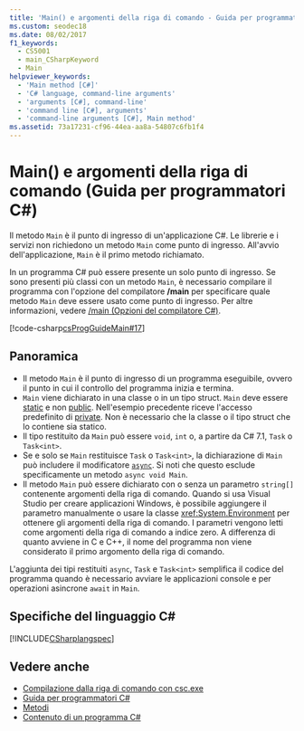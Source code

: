 ```yaml
---
title: 'Main() e argomenti della riga di comando - Guida per programmatori C#'
ms.custom: seodec18
ms.date: 08/02/2017
f1_keywords:
  - CS5001
  - main_CSharpKeyword
  - Main
helpviewer_keywords:
  - 'Main method [C#]'
  - 'C# language, command-line arguments'
  - 'arguments [C#], command-line'
  - 'command line [C#], arguments'
  - 'command-line arguments [C#], Main method'
ms.assetid: 73a17231-cf96-44ea-aa8a-54807c6fb1f4
---
```

# <a name="main-and-command-line-arguments-c-programming-guide"></a>Main() e argomenti della riga di comando (Guida per programmatori C#)

Il metodo `Main` è il punto di ingresso di un'applicazione C#. Le librerie e i servizi non richiedono un metodo `Main` come punto di ingresso. All'avvio dell'applicazione, `Main` è il primo metodo richiamato.

 In un programma C# può essere presente un solo punto di ingresso. Se sono presenti più classi con un metodo `Main`, è necessario compilare il programma con l'opzione del compilatore **/main** per specificare quale metodo `Main` deve essere usato come punto di ingresso. Per altre informazioni, vedere [/main (Opzioni del compilatore C#)](../../../csharp/language-reference/compiler-options/main-compiler-option.md).

 [!code-csharp[csProgGuideMain#17](~/samples/snippets/csharp/VS_Snippets_VBCSharp/csProgGuideMain/CS/Class1.cs#17)]

## <a name="overview"></a>Panoramica

- Il metodo `Main` è il punto di ingresso di un programma eseguibile, ovvero il punto in cui il controllo del programma inizia e termina.
- `Main` viene dichiarato in una classe o in un tipo struct. `Main` deve essere [static](../../../csharp/language-reference/keywords/static.md) e non [public](../../../csharp/language-reference/keywords/public.md). Nell'esempio precedente riceve l'accesso predefinito di [private](../../../csharp/language-reference/keywords/private.md). Non è necessario che la classe o il tipo struct che lo contiene sia statico.
- Il tipo restituito da `Main` può essere `void`, `int` o, a partire da C# 7.1, `Task` o `Task<int>`.
- Se e solo se `Main` restituisce `Task` o `Task<int>`, la dichiarazione di `Main` può includere il modificatore [`async`](../../language-reference/keywords/async.md). Si noti che questo esclude specificamente un metodo `async void Main`.
- Il metodo `Main` può essere dichiarato con o senza un parametro `string[]` contenente argomenti della riga di comando. Quando si usa Visual Studio per creare applicazioni Windows, è possibile aggiungere il parametro manualmente o usare la classe <xref:System.Environment> per ottenere gli argomenti della riga di comando. I parametri vengono letti come argomenti della riga di comando a indice zero. A differenza di quanto avviene in C e C++, il nome del programma non viene considerato il primo argomento della riga di comando.

L'aggiunta dei tipi restituiti `async`, `Task` e `Task<int>` semplifica il codice del programma quando è necessario avviare le applicazioni console e per operazioni asincrone `await` in `Main`.

## <a name="c-language-specification"></a>Specifiche del linguaggio C#

[!INCLUDE[CSharplangspec](~/includes/csharplangspec-md.md)]

## <a name="see-also"></a>Vedere anche

- [Compilazione dalla riga di comando con csc.exe](../../../csharp/language-reference/compiler-options/command-line-building-with-csc-exe.md)
- [Guida per programmatori C#](../../../csharp/programming-guide/index.md)
- [Metodi](../../../csharp/programming-guide/classes-and-structs/methods.md)
- [Contenuto di un programma C#](../../../csharp/programming-guide/inside-a-program/index.md)
